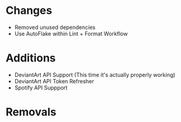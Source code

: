 # Changes
- Removed unused dependencies
- Use AutoFlake within Lint + Format Workflow

# Additions
- DeviantArt API Support (This time it's actually properly working)
- DeviantArt API Token Refresher
- Spotify API Suppport
# Removals
